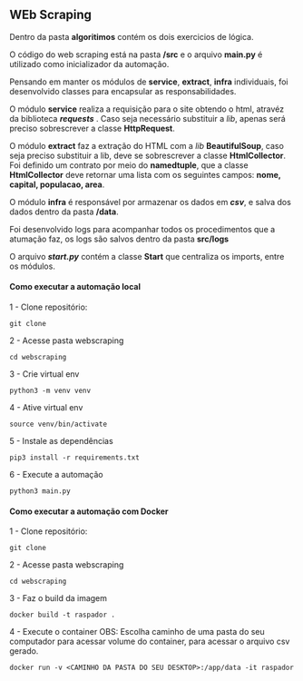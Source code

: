 ## WEb Scraping


Dentro da pasta **algoritimos** contém os dois exercicios de lógica.

O código do web scraping está na pasta **/src** e o arquivo **main.py** é utilizado como inicializador da automação.

Pensando em manter os módulos de **service**, **extract**, **infra** individuais, foi desenvolvido classes para encapsular as responsabilidades.

O módulo  **service** realiza a requisição para o site obtendo o html, atravéz da biblioteca ***requests*** . Caso seja necessário substituir a *lib*,  apenas será preciso sobrescrever a classe **HttpRequest**.

O módulo **extract** faz a extração do HTML com a *lib* **BeautifulSoup**, caso seja preciso substituir a lib, deve se  sobrescrever a classe **HtmlCollector**. 
Foi definido um contrato por meio do **namedtuple**, que a classe **HtmlCollector** deve retornar uma lista com os seguintes campos: **nome, capital, populacao, area**.

O módulo **infra**  é responsável por armazenar os dados em ***csv***, e salva dos dados dentro da pasta **/data**.

Foi desenvolvido logs para acompanhar todos os procedimentos que a atumação faz, os logs são salvos dentro da pasta **src/logs**

O arquivo ***start.py*** contém a classe **Start** que centraliza os imports, entre os módulos.

#### Como executar a automação local

1 - Clone repositório:

    git clone

2 - Acesse pasta webscraping

    cd webscraping

3 - Crie virtual env

    python3 -m venv venv

4 - Ative virtual env

    source venv/bin/activate

5 - Instale as dependências

    pip3 install -r requirements.txt
    
6 - Execute a automação

    python3 main.py

#### Como executar a automação com Docker

1 - Clone repositório:

    git clone

2 - Acesse pasta webscraping

    cd webscraping
 
3 - Faz o build da imagem

    docker build -t raspador .

4 - Execute o container 
OBS: Escolha caminho de uma pasta do seu computador para acessar volume do container, para acessar o arquivo csv gerado.

    docker run -v <CAMINHO DA PASTA DO SEU DESKTOP>:/app/data -it raspador